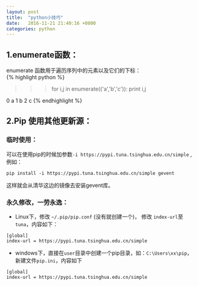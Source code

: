 ```yaml
---
layout: post
title:  "python小技巧"
date:   2016-11-21 21:40:16 +0800
categories: python
---
```

## 1.enumerate函数：
enumerate 函数用于遍历序列中的元素以及它们的下标：  
{% highlight python %}
>>> for i,j in enumerate(('a','b','c')):
        print i,j
         
0 a
1 b
2 c 
{% endhighlight %}
## 2.Pip 使用其他更新源：

### 临时使用：  
可以在使用pip的时候加参数`-i https://pypi.tuna.tsinghua.edu.cn/simple` ,例如：  
```
pip install -i https://pypi.tuna.tsinghua.edu.cn/simple gevent
```
这样就会从清华这边的镜像去安装gevent库。  
### 永久修改，一劳永逸：  
* Linux下，修改 `~/.pip/pip.conf` (没有就创建一个)， 修改 `index-url`至`tuna`，内容如下：  
```
[global]
index-url = https://pypi.tuna.tsinghua.edu.cn/simple
```
* windows下，直接在`user`目录中创建一个pip目录，如：`C:\Users\xx\pip`，新建文件`pip.ini`，内容如下  
```
[global]
index-url = https://pypi.tuna.tsinghua.edu.cn/simple
```
